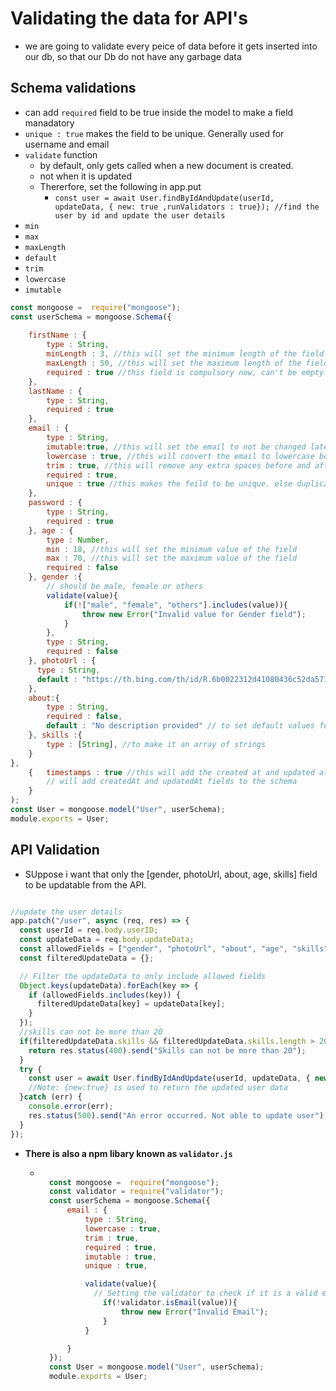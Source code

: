 # Validating the data for API's
- we are going to validate every peice of data before it gets inserted into our db, so that our Db do not have any garbage data

## Schema validations
- can add `required` field to be true inside the model to make a field manadatory
- `unique : true` makes the field to be unique. Generally used for username and email 
- `validate` function
  - by default, only gets called when a new document is created.
  - not when it is updated
  - Thererfore, set the following in app.put
    - `const user = await User.findByIdAndUpdate(userId, updateData, { new: true ,runValidators : true}); //find the user by id and update the user details`
- `min`
- `max`
- `maxLength`
- `default`
- `trim`
- `lowercase`
- `imutable`
```js
const mongoose =  require("mongoose");
const userSchema = mongoose.Schema({
    
    firstName : {
        type : String,
        minLength : 3, //this will set the minimum length of the field
        maxLength : 50, //this will set the maximum length of the field
        required : true //this field is compulsory now, can't be empty anymore
    },
    lastName : {
        type : String,
        required : true
    },
    email : {
        type : String,
        imutable:true, //this will set the email to not be changed later.
        lowercase : true, //this will convert the email to lowercase before saving it
        trim : true, //this will remove any extra spaces before and after the email
        required : true,
        unique : true //this makes the feild to be unique. else duplicate check will fail
    },
    password : {
        type : String,
        required : true
    }, age : {
        type : Number,
        min : 18, //this will set the minimum value of the field
        max : 70, //this will set the maximum value of the field
        required : false
    }, gender :{
        // should be male, female or others
        validate(value){
            if(!["male", "female", "others"].includes(value)){
                throw new Error("Invalid value for Gender field");
            }
        },
        type : String,
        required : false
    }, photoUrl : {
      type : String,
      default : "https://th.bing.com/th/id/R.6b0022312d41080436c52da571d5c697?rik=ejx13G9ZroRrcg&riu=http%3a%2f%2fpluspng.com%2fimg-png%2fuser-png-icon-young-user-icon-2400.png&ehk=NNF6zZUBr0n5i%2fx0Bh3AMRDRDrzslPXB0ANabkkPyv0%3d&risl=&pid=ImgRaw&r=0"
    },
    about:{
        type : String,
        required : false,
        default : "No description provided" // to set default values for something
    }, skills :{
        type : [String], //to make it an array of strings 
    }
}, 
    {   timestamps : true //this will add the created at and updated at fields to the schema
        // will add createdAt and updatedAt fields to the schema
    }
);
const User = mongoose.model("User", userSchema);
module.exports = User;
```

## API Validation
- SUppose i want that only the [gender, photoUrl, about, age, skills] field to be updatable from the API.
```js

//update the user details
app.patch("/user", async (req, res) => {
  const userId = req.body.userID;
  const updateData = req.body.updateData;
  const allowedFields = ["gender", "photoUrl", "about", "age", "skills"];
  const filteredUpdateData = {};

  // Filter the updateData to only include allowed fields
  Object.keys(updateData).forEach(key => {
    if (allowedFields.includes(key)) {
      filteredUpdateData[key] = updateData[key];
    }
  });
  //skills can not be more than 20
  if(filteredUpdateData.skills && filteredUpdateData.skills.length > 20){
    return res.status(400).send("Skills can not be more than 20");
  }
  try {
    const user = await User.findByIdAndUpdate(userId, updateData, { new: true ,runValidators : true}); //find the user by id and update the user details
    //Note: {new:true} is used to return the updated user data
  }catch (err) {
    console.error(err);
    res.status(500).send("An error occurred. Not able to update user");
  }
});


```
- **There is also a npm libary known as `validator.js`**
  - ```js

      const mongoose =  require("mongoose");
      const validator = require("validator");
      const userSchema = mongoose.Schema({
          email : {
              type : String,
              lowercase : true,
              trim : true, 
              required : true,
              imutable : true,
              unique : true, 

              validate(value){
                // Setting the validator to check if it is a valid email or not
                  if(!validator.isEmail(value)){
                      throw new Error("Invalid Email");
                  }
              }

          }
      });
      const User = mongoose.model("User", userSchema);
      module.exports = User;

    ```